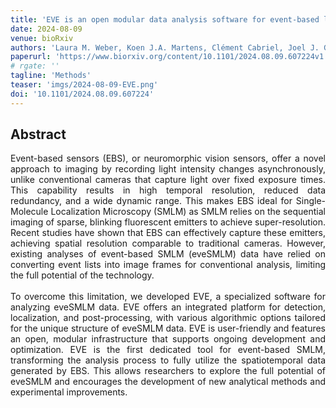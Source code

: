 ```yaml
---
title: 'EVE is an open modular data analysis software for event-based localization microscopy'
date: 2024-08-09
venue: bioRxiv
authors: 'Laura M. Weber, Koen J.A. Martens, Clément Cabriel, Joel J. Gates, Manon Albecq, Fredrik Vermeulen, Katarina Hein, Ignacio Izeddin, Ulrike Endesfelder'
paperurl: 'https://www.biorxiv.org/content/10.1101/2024.08.09.607224v1.abstract'
# rgate: ''
tagline: 'Methods'
teaser: 'imgs/2024-08-09-EVE.png'
doi: '10.1101/2024.08.09.607224'
---
```


<h2> Abstract </h2>
<p align= "justify">
Event-based sensors (EBS), or neuromorphic vision sensors, offer a novel approach to imaging by recording light intensity changes asynchronously, unlike conventional cameras that capture light over fixed exposure times. This capability results in high temporal resolution, reduced data redundancy, and a wide dynamic range. This makes EBS ideal for Single-Molecule Localization Microscopy (SMLM) as SMLM relies on the sequential imaging of sparse, blinking fluorescent emitters to achieve super-resolution. Recent studies have shown that EBS can effectively capture these emitters, achieving spatial resolution comparable to traditional cameras. However, existing analyses of event-based SMLM (eveSMLM) data have relied on converting event lists into image frames for conventional analysis, limiting the full potential of the technology.
<br><br>
To overcome this limitation, we developed EVE, a specialized software for analyzing eveSMLM data. EVE offers an integrated platform for detection, localization, and post-processing, with various algorithmic options tailored for the unique structure of eveSMLM data. EVE is user-friendly and features an open, modular infrastructure that supports ongoing development and optimization. EVE is the first dedicated tool for event-based SMLM, transforming the analysis process to fully utilize the spatiotemporal data generated by EBS. This allows researchers to explore the full potential of eveSMLM and encourages the development of new analytical methods and experimental improvements.